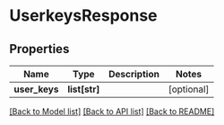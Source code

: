 # UserkeysResponse

## Properties
Name | Type | Description | Notes
------------ | ------------- | ------------- | -------------
**user_keys** | **list[str]** |  | [optional] 

[[Back to Model list]](../README.md#documentation-for-models) [[Back to API list]](../README.md#documentation-for-api-endpoints) [[Back to README]](../README.md)


